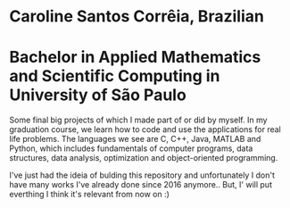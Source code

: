 # Caroline Santos Corrêia, Brazilian
# Bachelor in Applied Mathematics and Scientific Computing in University of São Paulo

Some final big projects of which I made part of or did by myself. In my graduation course, we learn how to code and use the applications for real life problems.
The languages we see are C, C++, Java, MATLAB and Python, which includes fundamentals of computer programs, data structures, data analysis, optimization and object-oriented 
programming.

I've just had the ideia of bulding this repository and unfortunately I don't have many works I've already done since 2016 anymore.. But, I' will put 
everthing I think it's relevant from now on :)
